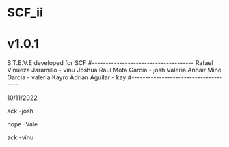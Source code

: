 # SCF_ii
# v1.0.1
S.T.E.V.E developed for SCF
#-------------------------------------
 Rafael Vinueza Jaramillo - vinu
 Joshua Raul Mota Garcia - josh
 Valeria Anhair Mino Garcia - valeria
 Kayro Adrian Aguilar - kay
#-------------------------------------

10/11/2022

ack -josh

nope -Vale

ack -vinu